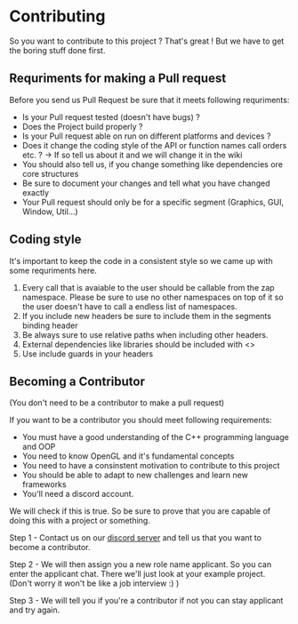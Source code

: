 # Contributing

So you want to contribute to this project ? That's great ! But we have to get the boring stuff done first.

## Requriments for making a Pull request 

Before you send us Pull Request be sure that it meets following requriments:

- Is your Pull request tested (doesn't have bugs) ?
- Does the Project build properly ?
- Is your Pull request able on run on different platforms and devices ?
- Does it change the coding style of the API or function names call orders etc. ? -> If so tell us about it and we will change it in the wiki
- You should also tell us, if you change something like dependencies ore core structures
- Be sure to document your changes and tell what you have changed exactly
- Your Pull request should only be for a specific segment (Graphics, GUI, Window, Util...)

## Coding style

It's important to keep the code in a consistent style so we came up with some requriments here.

1. Every call that is avaiable to the user should be callable from the zap namespace. Please be sure to use no other namespaces on top of it so the user doesn't have to call a endless list of namespaces. 
2. If you include new headers be sure to include them in the segments binding header
3. Be always sure to use relative paths when including other headers.
4. External dependencies like libraries should be included with <>
5. Use include guards in your headers

## Becoming a Contributor

(You don't need to be a contributor to make a pull request)

If you want to be a contributor you should meet following requirements:

- You must have a good understanding of the C++ programming language and OOP
- You need to know OpenGL and it's fundamental concepts
- You need to have a consinstent motivation to contribute to this project
- You should be able to adapt to new challenges and learn new frameworks
- You'll need a discord account.

We will check if this is true. So be sure to prove that you are capable of doing this with a project or something.

Step 1 - Contact us on our [discord server](https://discord.gg/hr2vjemJSV) and tell us that you want to become a contributor.

Step 2 - We will then assign you a new role name applicant. So you can enter the applicant chat. There we'll just look at your example project. (Don't worry it won't be like a job interview :) )

Step 3 - We will tell you if you're a contributor if not you can stay applicant and try again.
